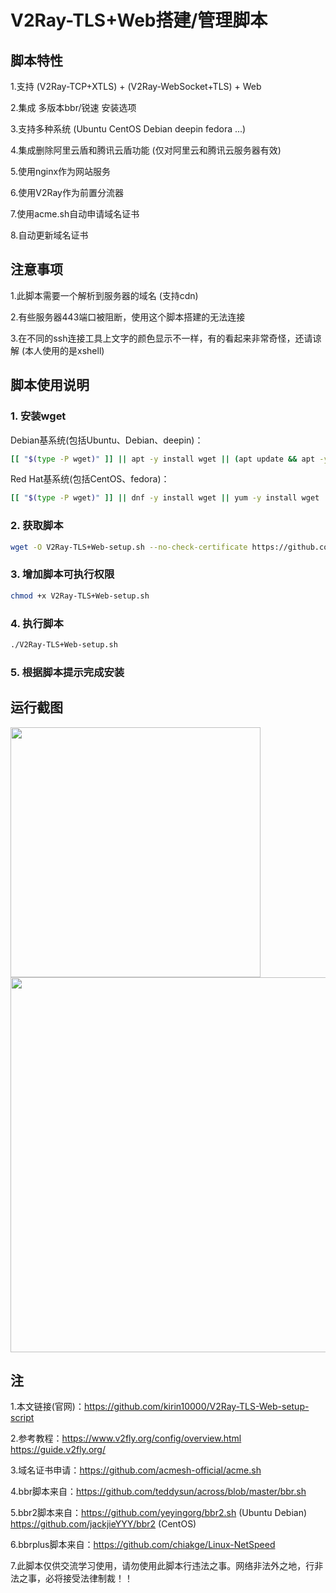 # V2Ray-TLS+Web搭建/管理脚本
## 脚本特性
1.支持 (V2Ray-TCP+XTLS) + (V2Ray-WebSocket+TLS) + Web

2.集成 多版本bbr/锐速 安装选项
 
3.支持多种系统 (Ubuntu CentOS Debian deepin fedora ...) 

4.集成删除阿里云盾和腾讯云盾功能 (仅对阿里云和腾讯云服务器有效)

5.使用nginx作为网站服务

6.使用V2Ray作为前置分流器

7.使用acme.sh自动申请域名证书

8.自动更新域名证书
## 注意事项
1.此脚本需要一个解析到服务器的域名 (支持cdn)

2.有些服务器443端口被阻断，使用这个脚本搭建的无法连接

3.在不同的ssh连接工具上文字的颜色显示不一样，有的看起来非常奇怪，还请谅解 (本人使用的是xshell)
## 脚本使用说明
### 1. 安装wget
Debian基系统(包括Ubuntu、Debian、deepin)：
```bash
[[ "$(type -P wget)" ]] || apt -y install wget || (apt update && apt -y install wget)
```
Red Hat基系统(包括CentOS、fedora)：
```bash
[[ "$(type -P wget)" ]] || dnf -y install wget || yum -y install wget
```
### 2. 获取脚本
```bash
wget -O V2Ray-TLS+Web-setup.sh --no-check-certificate https://github.com/kirin10000/V2Ray-TLS-Web-setup-script/raw/master/V2Ray-TLS+Web-setup.sh
```
### 3. 增加脚本可执行权限
```bash
chmod +x V2Ray-TLS+Web-setup.sh
```
### 4. 执行脚本
```bash
./V2Ray-TLS+Web-setup.sh
```
### 5. 根据脚本提示完成安装
## 运行截图
<div>
    <img width="400" src="https://github.com/kirin10000/V2Ray-TLS-Web-setup-script/blob/master/image/menu.jpg">
</div>
<div>
    <img width="600" src="https://github.com/kirin10000/V2Ray-TLS-Web-setup-script/blob/master/image/protocol.jpg">
</div>

## 注
1.本文链接(官网)：https://github.com/kirin10000/V2Ray-TLS-Web-setup-script

2.参考教程：https://www.v2fly.org/config/overview.html https://guide.v2fly.org/

3.域名证书申请：https://github.com/acmesh-official/acme.sh

4.bbr脚本来自：https://github.com/teddysun/across/blob/master/bbr.sh

5.bbr2脚本来自：https://github.com/yeyingorg/bbr2.sh (Ubuntu Debian) https://github.com/jackjieYYY/bbr2 (CentOS)

6.bbrplus脚本来自：https://github.com/chiakge/Linux-NetSpeed

7.此脚本仅供交流学习使用，请勿使用此脚本行违法之事。网络非法外之地，行非法之事，必将接受法律制裁！！

